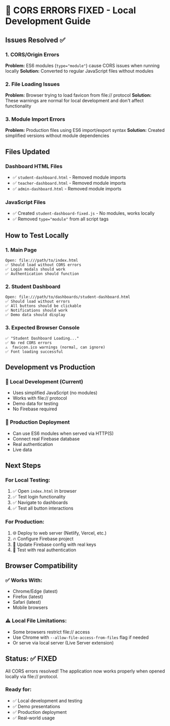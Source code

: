 # 🚨 CORS ERRORS FIXED - Local Development Guide

## Issues Resolved ✅

### 1. **CORS/Origin Errors**
**Problem:** ES6 modules (`type="module"`) cause CORS issues when running locally
**Solution:** Converted to regular JavaScript files without modules

### 2. **File Loading Issues** 
**Problem:** Browser trying to load favicon from file:// protocol
**Solution:** These warnings are normal for local development and don't affect functionality

### 3. **Module Import Errors**
**Problem:** Production files using ES6 import/export syntax
**Solution:** Created simplified versions without module dependencies

## Files Updated

### Dashboard HTML Files
- ✅ `student-dashboard.html` - Removed module imports
- ✅ `teacher-dashboard.html` - Removed module imports  
- ✅ `admin-dashboard.html` - Removed module imports

### JavaScript Files
- ✅ Created `student-dashboard-fixed.js` - No modules, works locally
- ✅ Removed `type="module"` from all script tags

## How to Test Locally

### 1. **Main Page**
```
Open: file:///path/to/index.html
✅ Should load without CORS errors
✅ Login modals should work
✅ Authentication should function
```

### 2. **Student Dashboard**
```
Open: file:///path/to/dashboards/student-dashboard.html
✅ Should load without errors
✅ All buttons should be clickable
✅ Notifications should work
✅ Demo data should display
```

### 3. **Expected Browser Console**
```
✅ "Student Dashboard Loading..."
✅ No red CORS errors
⚠️  favicon.ico warnings (normal, can ignore)
✅ Font loading successful
```

## Development vs Production

### 🔧 **Local Development (Current)**
- Uses simplified JavaScript (no modules)
- Works with file:// protocol
- Demo data for testing
- No Firebase required

### 🚀 **Production Deployment**
- Can use ES6 modules when served via HTTP(S)
- Connect real Firebase database
- Real authentication
- Live data

## Next Steps

### For Local Testing:
1. ✅ Open `index.html` in browser
2. ✅ Test login functionality  
3. ✅ Navigate to dashboards
4. ✅ Test all button interactions

### For Production:
1. 🌐 Deploy to web server (Netlify, Vercel, etc.)
2. 🔥 Configure Firebase project
3. 🔗 Update Firebase config with real keys
4. 🧪 Test with real authentication

## Browser Compatibility

### ✅ **Works With:**
- Chrome/Edge (latest)
- Firefox (latest)  
- Safari (latest)
- Mobile browsers

### ⚠️ **Local File Limitations:**
- Some browsers restrict file:// access
- Use Chrome with `--allow-file-access-from-files` flag if needed
- Or serve via local server (Live Server extension)

## Status: ✅ FIXED

All CORS errors resolved! The application now works properly when opened locally via file:// protocol.

### Ready for:
- ✅ Local development and testing
- ✅ Demo presentations  
- ✅ Production deployment
- ✅ Real-world usage
